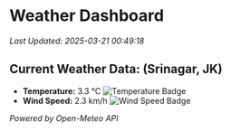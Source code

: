
# Weather Dashboard

_Last Updated: 2025-03-21 00:49:18_

## Current Weather Data: (Srinagar, JK)
- **Temperature:** 3.3 °C ![Temperature Badge](https://img.shields.io/badge/Temperature-Low%20Temp-blue)
- **Wind Speed:** 2.3 km/h ![Wind Speed Badge](https://img.shields.io/badge/Wind%20Speed-Light%20Wind-blue)

*Powered by Open-Meteo API*
